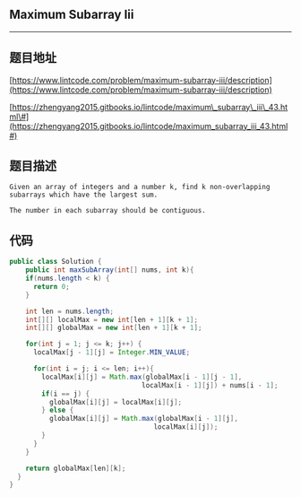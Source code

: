 ## Maximum Subarray Iii

----
## 题目地址

[https://www.lintcode.com/problem/maximum-subarray-iii/description](https://www.lintcode.com/problem/maximum-subarray-iii/description)

[https://zhengyang2015.gitbooks.io/lintcode/maximum\_subarray\_iii\_43.html\#](https://zhengyang2015.gitbooks.io/lintcode/maximum_subarray_iii_43.html#)

## 题目描述

```text
Given an array of integers and a number k, find k non-overlapping subarrays which have the largest sum.

The number in each subarray should be contiguous.
```

## 代码

```java
public class Solution {
    public int maxSubArray(int[] nums, int k){
    if(nums.length < k) {
      return 0;
    }

    int len = nums.length;
    int[][] localMax = new int[len + 1][k + 1];
    int[][] globalMax = new int[len + 1][k + 1];

    for(int j = 1; j <= k; j++) {
      localMax[j - 1][j] = Integer.MIN_VALUE;

      for(int i = j; i <= len; i++){
        localMax[i][j] = Math.max(globalMax[i - 1][j - 1], 
                                 localMax[i - 1][j]) + nums[i - 1];
        if(i == j) {
          globalMax[i][j] = localMax[i][j];
        } else {
          globalMax[i][j] = Math.max(globalMax[i - 1][j], 
                                    localMax[i][j]);
        }
      }
    }

    return globalMax[len][k];
  }
}
```

